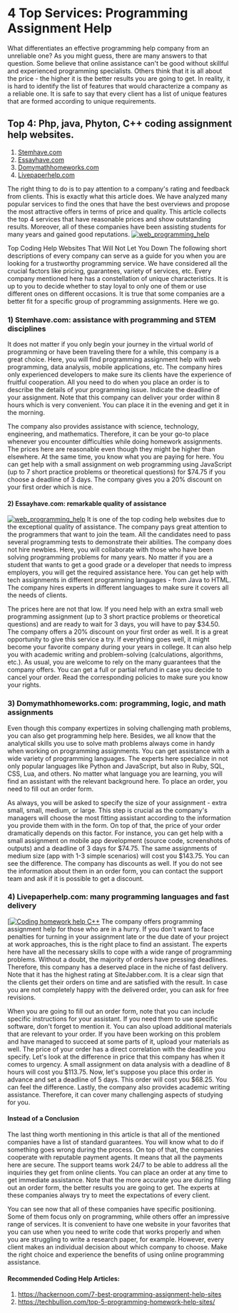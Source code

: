 # 4 Top Services: Programming Assignment Help
What differentiates an effective programming help company from an unreliable one? As you might guess, there are many answers to that question. Some believe that online assistance can't be good without skillful and experienced programming specialists. Others think that it is all about the price - the higher it is the better results you are going to get. In reality, it is hard to identify the list of features that would characterize a company as a reliable one. It is safe to say that every client has a list of unique features that are formed according to unique requirements.

## Top 4: Php, java, Phyton, C++ coding assignment help websites.
1. [Stemhave.com](https://stemhave.com/programming-help.html) 
2. [Essayhave.com](https://www.essayhave.com/order-now.html?orderServiceTypeId=46&topcatId=82&utm_source=News&utm_medium=button&utm_campaign=programming)
3. [Domymathhomeworks.com](https://domymathhomeworks.com/programming/)
4. [Livepaperhelp.com](https://www.livepaperhelp.com/order.html?orderServiceTypeId=46&topcatId=82&utm_source=News&utm_medium=button&utm_campaign=programming)



The right thing to do is to pay attention to a company's rating and feedback from clients. This is exactly what this article does. We have analyzed many popular services to find the ones that have the best overviews and propose the most attractive offers in terms of price and quality. This article collects the top 4 services that have reasonable prices and show outstanding results. Moreover, all of these companies have been assisting students for many years and gained good reputations.
[![web_programming_help](https://raw.githubusercontent.com/customwritings1/programming-help/main/web_programming_help__2_.png)](https://stemhave.com/programming-help.html) 

Top Coding Help Websites That Will Not Let You Down
The following short descriptions of every company can serve as a guide for you when you are looking for a trustworthy programming service. We have considered all the crucial factors like pricing, guarantees, variety of services, etc. Every company mentioned here has a constellation of unique characteristics. It is up to you to decide whether to stay loyal to only one of them or use different ones on different occasions. It is true that some companies are a better fit for a specific group of programming assignments. Here we go.

### 1) Stemhave.com: assistance with programming and STEM disciplines
It does not matter if you only begin your journey in the virtual world of programming or have been traveling there for a while, this company is a great choice. Here, you will find programming assignment help with web programming, data analysis, mobile applications, etc. The company hires only experienced developers to make sure its clients have the experience of fruitful cooperation. All you need to do when you place an order is to describe the details of your programming issue. Indicate the deadline of your assignment. Note that this company can deliver your order within 8 hours which is very convenient. You can place it in the evening and get it in the morning.

The company also provides assistance with science, technology, engineering, and mathematics. Therefore, it can be your go-to place whenever you encounter difficulties while doing homework assignments. The prices here are reasonable even though they might be higher than elsewhere. At the same time, you know what you are paying for here. You can get help with a small assignment on web programming using JavaScript (up to 7 short practice problems or theoretical questions) for $74.75 if you choose a deadline of 3 days. The company gives you a 20% discount on your first order which is nice.

#### 2) Essayhave.com: remarkable quality of assistance
[![web_programming_help](https://raw.githubusercontent.com/customwritings1/programming-help/main/essayhave.png)](https://www.essayhave.com/order-now.html?orderServiceTypeId=46&topcatId=82&utm_source=News&utm_medium=button&utm_campaign=programming) 
It is one of the top coding help websites due to the exceptional quality of assistance. The company pays great attention to the programmers that want to join the team. All the candidates need to pass several programming tests to demonstrate their abilities. The company does not hire newbies. Here, you will collaborate with those who have been solving programming problems for many years. No matter if you are a student that wants to get a good grade or a developer that needs to impress employers, you will get the required assistance here. You can get help with tech assignments in different programming languages - from Java to HTML. The company hires experts in different languages to make sure it covers all the needs of clients.

The prices here are not that low. If you need help with an extra small web programming assignment (up to 3 short practice problems or theoretical questions) and are ready to wait for 3 days, you will have to pay $34.50. The company offers a 20% discount on your first order as well. It is a great opportunity to give this service a try. If everything goes well, it might become your favorite company during your years in college. It can also help you with academic writing and problem-solving (calculations, algorithms, etc.). As usual, you are welcome to rely on the many guarantees that the company offers. You can get a full or partial refund in case you decide to cancel your order. Read the corresponding policies to make sure you know your rights.

### 3) Domymathhomeworks.com: programming, logic, and math assignments
Even though this company expertizes in solving challenging math problems, you can also get programming help here. Besides, we all know that the analytical skills you use to solve math problems always come in handy when working on programming assignments. You can get assistance with a wide variety of programming languages. The experts here specialize in not only popular languages like Python and JavaScript, but also in Ruby, SQL, CSS, Lua, and others. No matter what language you are learning, you will find an assistant with the relevant background here. To place an order, you need to fill out an order form.

As always, you will be asked to specify the size of your assignment - extra small, small, medium, or large. This step is crucial as the company's managers will choose the most fitting assistant according to the information you provide them with in the form. On top of that, the price of your order dramatically depends on this factor. For instance, you can get help with a small assignment on mobile app development (source code, screenshots of outputs) and a deadline of 3 days for $74.75. The same assignments of medium size (app with 1-3 simple scenarios) will cost you $143.75. You can see the difference. The company has discounts as well. If you do not see the information about them in an order form, you can contact the support team and ask if it is possible to get a discount.

### 4) Livepaperhelp.com: many programming languages and fast delivery


[[![Coding homework help C++](https://raw.githubusercontent.com/customwritings1/programming-help/main/livepaperhelp.png)](https://www.livepaperhelp.com/order.html?orderServiceTypeId=46&topcatId=82&utm_source=News&utm_medium=button&utm_campaign=programming)
The company offers programming assignment help for those who are in a hurry. If you don't want to face penalties for turning in your assignment late or the due date of your project at work approaches, this is the right place to find an assistant. The experts here have all the necessary skills to cope with a wide range of programming problems. Without a doubt, the majority of orders have pressing deadlines. Therefore, this company has a deserved place in the niche of fast delivery. Note that it has the highest rating at SiteJabber.com. It is a clear sign that the clients get their orders on time and are satisfied with the result. In case you are not completely happy with the delivered order, you can ask for free revisions.

When you are going to fill out an order form, note that you can include specific instructions for your assistant. If you need them to use specific software, don't forget to mention it. You can also upload additional materials that are relevant to your order. If you have been working on this problem and have managed to succeed at some parts of it, upload your materials as well. The price of your order has a direct correlation with the deadline you specify. Let's look at the difference in price that this company has when it comes to urgency. A small assignment on data analysis with a deadline of 8 hours will cost you $113.75. Now, let's suppose you place this order in advance and set a deadline of 5 days. This order will cost you $68.25. You can feel the difference. Lastly, the company also provides academic writing assistance. Therefore, it can cover many challenging aspects of studying for you.

#### Instead of a Conclusion
The last thing worth mentioning in this article is that all of the mentioned companies have a list of standard guarantees. You will know what to do if something goes wrong during the process. On top of that, the companies cooperate with reputable payment agents. It means that all the payments here are secure. The support teams work 24/7 to be able to address all the inquiries they get from online clients. You can place an order at any time to get immediate assistance. Note that the more accurate you are during filling out an order form, the better results you are going to get. The experts at these companies always try to meet the expectations of every client.


You can see now that all of these companies have specific positioning. Some of them focus only on programming, while others offer an impressive range of services. It is convenient to have one website in your favorites that you can use when you need to write code that works properly and when you are struggling to write a research paper, for example. However, every client makes an individual decision about which company to choose. Make the right choice and experience the benefits of using online programming assistance.

#### Recommended Coding Help Articles:
1. https://hackernoon.com/7-best-programming-assignment-help-sites
2. https://techbullion.com/top-5-programming-homework-help-sites/

    


